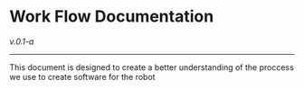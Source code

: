 # Work Flow Documentation

_v.0.1-a_

---

This document is designed to create a better understanding of the proccess we use to create software for the robot

